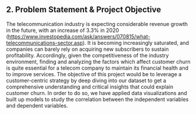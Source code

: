 ## 2. Problem Statement & Project Objective
The telecommunication industry is expecting considerable revenue growth in the future, with an increase of 3.3% in 2020 (https://www.investopedia.com/ask/answers/070815/what-telecommunications-sector.asp). It is becoming increasingly saturated, and companies can barely rely on acquiring new subscribers to sustain profitability. Accordingly, given the competitiveness of the industry environment, finding and analyzing the factors which affect customer churn is quite essential for a telecom company to maintain its financial health and to improve services. The objective of this project would be to leverage a customer-centric strategy by deep diving into our dataset to get a comprehensive understanding and critical insights that could explain customer churn. In order to do so, we have applied data visualizations and built up models to study the correlation between the independent variables and dependent variables.
